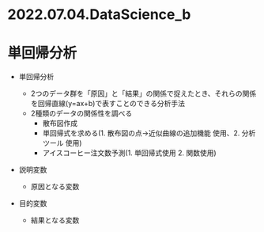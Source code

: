 # 2022.07.04.DataScience_b
# 単回帰分析
- 単回帰分析
  - 2つのデータ群を「原因」と「結果」の関係で捉えたとき、それらの関係を回帰直線(y=ax+b)で表すことのできる分析手法
  - 2種類のデータの関係性を調べる
    - 散布図作成
    - 単回帰式を求める(1. 散布図の点->近似曲線の追加機能 使用、2. 分析ツール 使用)
    - アイスコーヒー注文数予測(1. 単回帰式使用 2. 関数使用)

- 説明変数
  - 原因となる変数
- 目的変数
  - 結果となる変数


